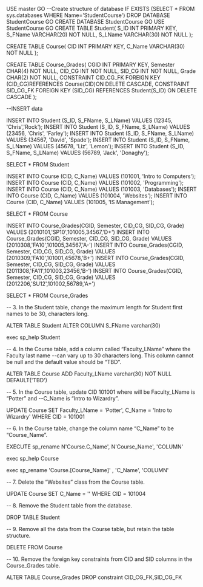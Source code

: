 USE master
GO
--Create structure of database
IF EXISTS (SELECT * FROM sys.databases WHERE Name='StudentCourse')
DROP DATABASE StudentCourse
GO
CREATE DATABASE StudentCourse
GO
USE StudentCourse
GO
CREATE TABLE Student(
 S_ID INT PRIMARY KEY,
 S_FName VARCHAR(20) NOT NULL,
 S_LName VARCHAR(30) NOT NULL
);

CREATE TABLE Course(
 CID INT PRIMARY KEY,
 C_Name VARCHAR(30) NOT NULL
);

CREATE TABLE Course_Grades(
 CGID INT PRIMARY KEY,
 Semester CHAR(4) NOT NULL,
 CID_CG INT NOT NULL,
 SID_CG INT NOT NULL,
 Grade CHAR(2) NOT NULL,
 CONSTRAINT CID_CG_FK FOREIGN KEY (CID_CG)REFERENCES Course(CID)ON DELETE CASCADE,
 CONSTRAINT SID_CG_FK FOREIGN KEY (SID_CG) REFERENCES Student(S_ID) ON DELETE CASCADE
);

--INSERT data

INSERT INTO Student (S_ID, S_FName, S_LName) VALUES (12345, 'Chris','Rock');
INSERT INTO Student (S_ID, S_FName, S_LName) VALUES (23456, 'Chris', 'Farley');
INSERT INTO Student (S_ID, S_FName, S_LName) VALUES (34567, 'David', 'Spade');
INSERT INTO Student (S_ID, S_FName, S_LName) VALUES (45678, 'Liz', 'Lemon');
INSERT INTO Student (S_ID, S_FName, S_LName) VALUES (56789, 'Jack', 'Donaghy');

SELECT * FROM Student

INSERT INTO Course (CID, C_Name) VALUES (101001, 'Intro to Computers');
INSERT INTO Course (CID, C_Name) VALUES (101002, 'Programming');
INSERT INTO Course (CID, C_Name) VALUES (101003, 'Databases');
INSERT INTO Course (CID, C_Name) VALUES (101004, 'Websites');
INSERT INTO Course (CID, C_Name) VALUES (101005, 'IS Management');

SELECT * FROM Course

INSERT INTO Course_Grades(CGID, Semester, CID_CG, SID_CG, Grade) VALUES (2010101,'SP10',101005,34567,'D+')
INSERT INTO Course_Grades(CGID, Semester, CID_CG, SID_CG, Grade) VALUES (2010308,'FA10',101005,34567,'A-')
INSERT INTO Course_Grades(CGID, Semester, CID_CG, SID_CG, Grade) VALUES (2010309,'FA10',101001,45678,'B+')
INSERT INTO Course_Grades(CGID, Semester, CID_CG, SID_CG, Grade) VALUES (2011308,'FA11',101003,23456,'B-')
INSERT INTO Course_Grades(CGID, Semester, CID_CG, SID_CG, Grade) VALUES (2012206,'SU12',101002,56789,'A+')

SELECT * FROM Course_Grades

-- 3. In the Student table, change the maximum length for Student first names to be 30, characters long.

ALTER TABLE Student ALTER COLUMN S_FName varchar(30)

exec sp_help Student

-- 4. In the Course table, add a column called “Faculty_LName” where the Faculty last name
--can vary up to 30 characters long. This column cannot be null and the default value should be “TBD”.


ALTER TABLE Course
ADD Faculty_LName varchar(30) NOT NULL DEFAULT('TBD')


-- 5. In the Course table, update CID 101001 where will be Faculty_LName is “Potter” and
--C_Name is “Intro to Wizardry”.

UPDATE Course SET Faculty_LName = 'Potter', C_Name = 'Intro to Wizardry' WHERE CID = 101001

-- 6. In the Course table, change the column name “C_Name” to be “Course_Name”.

EXECUTE sp_rename N'Course.C_Name', N'Course_Name', 'COLUMN' 

exec sp_help Course

exec sp_rename 'Course.[Course_Name]' , 'C_Name', 'COLUMN'

-- 7. Delete the “Websites” class from the Course table.

UPDATE Course SET C_Name = '' WHERE CID = 101004

-- 8. Remove the Student table from the database.

DROP TABLE Student

-- 9. Remove all the data from the Course table, but retain the table structure.

DELETE FROM Course

-- 10. Remove the foreign key constraints from CID and SID columns in the Course_Grades table.

ALTER TABLE Course_Grades
DROP constraint CID_CG_FK,SID_CG_FK
